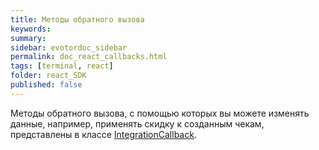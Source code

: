 ```yaml
---
title: Методы обратного вызова
keywords:
summary:
sidebar: evotordoc_sidebar
permalink: doc_react_callbacks.html
tags: [terminal, react]
folder: react_SDK
published: false
---
```


Методы обратного вызова, с помощью которых вы можете изменять данные, например, применять скидку к созданным чекам, представлены в классе [IntegrationCallback](react_reference_integrationapi.html).
